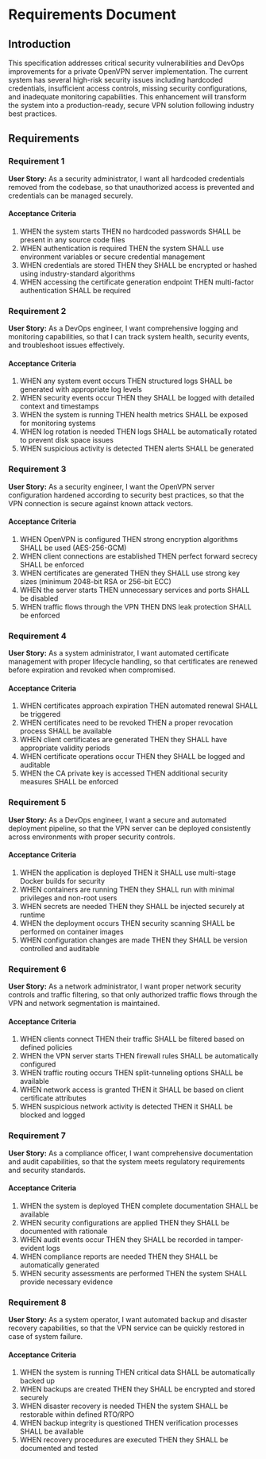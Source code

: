 # Requirements Document

## Introduction

This specification addresses critical security vulnerabilities and DevOps improvements for a private OpenVPN server implementation. The current system has several high-risk security issues including hardcoded credentials, insufficient access controls, missing security configurations, and inadequate monitoring capabilities. This enhancement will transform the system into a production-ready, secure VPN solution following industry best practices.

## Requirements

### Requirement 1

**User Story:** As a security administrator, I want all hardcoded credentials removed from the codebase, so that unauthorized access is prevented and credentials can be managed securely.

#### Acceptance Criteria

1. WHEN the system starts THEN no hardcoded passwords SHALL be present in any source code files
2. WHEN authentication is required THEN the system SHALL use environment variables or secure credential management
3. WHEN credentials are stored THEN they SHALL be encrypted or hashed using industry-standard algorithms
4. WHEN accessing the certificate generation endpoint THEN multi-factor authentication SHALL be required

### Requirement 2

**User Story:** As a DevOps engineer, I want comprehensive logging and monitoring capabilities, so that I can track system health, security events, and troubleshoot issues effectively.

#### Acceptance Criteria

1. WHEN any system event occurs THEN structured logs SHALL be generated with appropriate log levels
2. WHEN security events occur THEN they SHALL be logged with detailed context and timestamps
3. WHEN the system is running THEN health metrics SHALL be exposed for monitoring systems
4. WHEN log rotation is needed THEN logs SHALL be automatically rotated to prevent disk space issues
5. WHEN suspicious activity is detected THEN alerts SHALL be generated

### Requirement 3

**User Story:** As a security engineer, I want the OpenVPN server configuration hardened according to security best practices, so that the VPN connection is secure against known attack vectors.

#### Acceptance Criteria

1. WHEN OpenVPN is configured THEN strong encryption algorithms SHALL be used (AES-256-GCM)
2. WHEN client connections are established THEN perfect forward secrecy SHALL be enforced
3. WHEN certificates are generated THEN they SHALL use strong key sizes (minimum 2048-bit RSA or 256-bit ECC)
4. WHEN the server starts THEN unnecessary services and ports SHALL be disabled
5. WHEN traffic flows through the VPN THEN DNS leak protection SHALL be enforced

### Requirement 4

**User Story:** As a system administrator, I want automated certificate management with proper lifecycle handling, so that certificates are renewed before expiration and revoked when compromised.

#### Acceptance Criteria

1. WHEN certificates approach expiration THEN automated renewal SHALL be triggered
2. WHEN certificates need to be revoked THEN a proper revocation process SHALL be available
3. WHEN client certificates are generated THEN they SHALL have appropriate validity periods
4. WHEN certificate operations occur THEN they SHALL be logged and auditable
5. WHEN the CA private key is accessed THEN additional security measures SHALL be enforced

### Requirement 5

**User Story:** As a DevOps engineer, I want a secure and automated deployment pipeline, so that the VPN server can be deployed consistently across environments with proper security controls.

#### Acceptance Criteria

1. WHEN the application is deployed THEN it SHALL use multi-stage Docker builds for security
2. WHEN containers are running THEN they SHALL run with minimal privileges and non-root users
3. WHEN secrets are needed THEN they SHALL be injected securely at runtime
4. WHEN the deployment occurs THEN security scanning SHALL be performed on container images
5. WHEN configuration changes are made THEN they SHALL be version controlled and auditable

### Requirement 6

**User Story:** As a network administrator, I want proper network security controls and traffic filtering, so that only authorized traffic flows through the VPN and network segmentation is maintained.

#### Acceptance Criteria

1. WHEN clients connect THEN their traffic SHALL be filtered based on defined policies
2. WHEN the VPN server starts THEN firewall rules SHALL be automatically configured
3. WHEN traffic routing occurs THEN split-tunneling options SHALL be available
4. WHEN network access is granted THEN it SHALL be based on client certificate attributes
5. WHEN suspicious network activity is detected THEN it SHALL be blocked and logged

### Requirement 7

**User Story:** As a compliance officer, I want comprehensive documentation and audit capabilities, so that the system meets regulatory requirements and security standards.

#### Acceptance Criteria

1. WHEN the system is deployed THEN complete documentation SHALL be available
2. WHEN security configurations are applied THEN they SHALL be documented with rationale
3. WHEN audit events occur THEN they SHALL be recorded in tamper-evident logs
4. WHEN compliance reports are needed THEN they SHALL be automatically generated
5. WHEN security assessments are performed THEN the system SHALL provide necessary evidence

### Requirement 8

**User Story:** As a system operator, I want automated backup and disaster recovery capabilities, so that the VPN service can be quickly restored in case of system failure.

#### Acceptance Criteria

1. WHEN the system is running THEN critical data SHALL be automatically backed up
2. WHEN backups are created THEN they SHALL be encrypted and stored securely
3. WHEN disaster recovery is needed THEN the system SHALL be restorable within defined RTO/RPO
4. WHEN backup integrity is questioned THEN verification processes SHALL be available
5. WHEN recovery procedures are executed THEN they SHALL be documented and tested